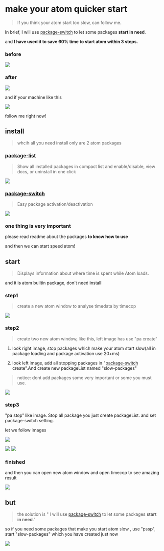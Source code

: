 # make your atom quicker start

> If you think your atom start too slow, can follow me.

In brief, I will use [package-switch](https://atom.io/packages/package-switch) to let some packages **start in need**.

and **I have used it to save 60% time to start atom within 3 steps.**

### before
![](http://7xkpdt.com1.z0.glb.clouddn.com/57ad0e3eb4a083a76e3f9db521c3ca58.png)
### after
![](http://7xkpdt.com1.z0.glb.clouddn.com/ee0cb14d158bc5e30ba324e117b732b8.png)

and if your machine like this

![](http://7xkpdt.com1.z0.glb.clouddn.com/25c08467e8b4df81cec291d010000db4.png)

follow me right now!

## install
> whcih all you need install only are 2 atom packages

### [package-list](https://atom.io/packages/package-list)
> Show all installed packages in compact list and enable/disable, view docs, or uninstall in one click

![](http://7xkpdt.com1.z0.glb.clouddn.com/4e15819a0e36c9cd03fb067be30f2e8b.png)


### [package-switch](https://atom.io/packages/package-switch)
> Easy package activation/deactivation

![](http://7xkpdt.com1.z0.glb.clouddn.com/18c4e62f32e71a700561ca36275ddfb4.png)



### one thing is very important
please read readme about the packages **to know how to use**

and then we can start speed atom!



## start
> Displays information about where time is spent while Atom loads.

and it is atom builtin package, don't need install

### step1
> create a new atom window to  analyse timedata by timecop

![](http://7xkpdt.com1.z0.glb.clouddn.com/57ad0e3eb4a083a76e3f9db521c3ca58.png)

### step2
> create two new atom window, like this, left image has use "pa create"

1. look right image, stop packages which make your atom start slow(all in package loading and package activation use 20+ms)

2. look left image, add all stopping packages in "[package-switch](https://atom.io/packages/package-switch) create".And create new packageList named "slow-packages"
> notice: dont add packages some very important or some you must use.

![](http://7xkpdt.com1.z0.glb.clouddn.com/aabb43f58741ab2e62762b93db1ed160.png)


### step3
"pa stop" like image. Stop all package you just create packageList. and set package-switch setting.

let we follow images

![](http://7xkpdt.com1.z0.glb.clouddn.com/4428afb48e3e62fc7223ee28edfa2509.png)


![](http://7xkpdt.com1.z0.glb.clouddn.com/808f8da7ab703238040d5b52471b53b9.png)
![](http://7xkpdt.com1.z0.glb.clouddn.com/19ae290f2b0b007f6563c259ada87cb0.png)

### finished
and then you can open new atom window and open timecop to see amazing result

![](http://7xkpdt.com1.z0.glb.clouddn.com/ee0cb14d158bc5e30ba324e117b732b8.png)

## but

> the solution is  " I will use [package-switch](https://atom.io/packages/package-switch) to let some packages **start in need**."

so if you need some packages that make you start atom slow , use "pssp", start "slow-packages" which you have created just now

![](http://7xkpdt.com1.z0.glb.clouddn.com/25aaceb2f35d23451ccfdddbadac63ef.png)
